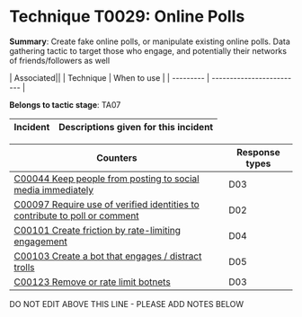 # Technique T0029: Online Polls

**Summary**: Create fake online polls, or manipulate existing online polls. Data gathering tactic to target those who engage, and potentially their networks of friends/followers as well


| Associated||
| Technique | When to use |
| --------- | ------------------------- |


**Belongs to tactic stage**: TA07


| Incident | Descriptions given for this incident |
| -------- | -------------------- |



| Counters | Response types |
| -------- | -------------- |
| [C00044 Keep people from posting to social media immediately](../../generated_pages/counters/C00044.md) | D03 |
| [C00097 Require use of verified identities to contribute to poll or comment](../../generated_pages/counters/C00097.md) | D02 |
| [C00101 Create friction by rate-limiting engagement](../../generated_pages/counters/C00101.md) | D04 |
| [C00103 Create a bot that engages / distract trolls](../../generated_pages/counters/C00103.md) | D05 |
| [C00123 Remove or rate limit botnets](../../generated_pages/counters/C00123.md) | D03 |


DO NOT EDIT ABOVE THIS LINE - PLEASE ADD NOTES BELOW